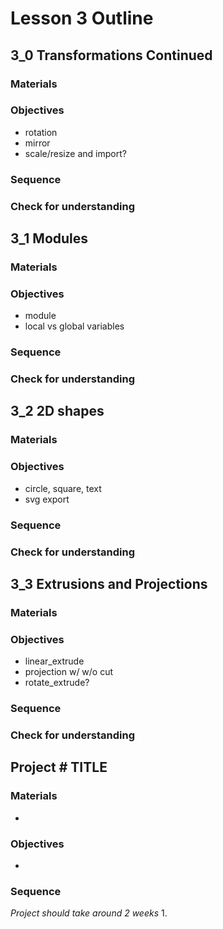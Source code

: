 # Lesson 3 Outline

## 3_0 Transformations Continued
### Materials
### Objectives
- rotation
- mirror
- scale/resize and import?
### Sequence
### Check for understanding

## 3_1 Modules 
### Materials
### Objectives
- module
- local vs global variables
### Sequence
### Check for understanding

## 3_2 2D shapes
### Materials
### Objectives
- circle, square, text
- svg export
### Sequence
### Check for understanding

## 3_3 Extrusions and Projections
### Materials
### Objectives
- linear_extrude
- projection w/ w/o cut
- rotate_extrude?
### Sequence
### Check for understanding

## Project # TITLE
### Materials
-
### Objectives
- 
### Sequence
*Project should take around 2 weeks*
1. 
